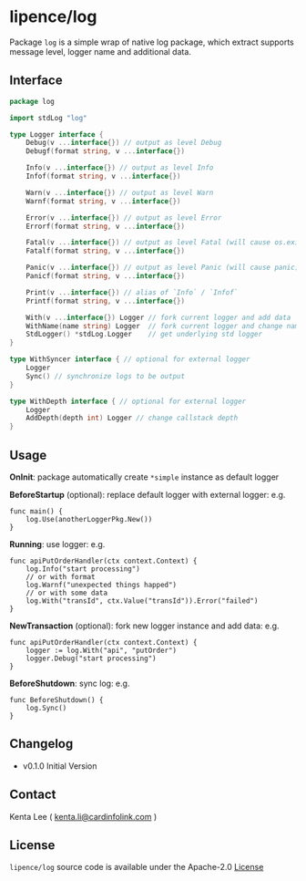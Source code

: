 # lipence/log

Package `log` is a simple wrap of native log package, which extract supports message level, logger name and additional data.

## Interface

```go
package log

import stdLog "log"

type Logger interface {
	Debug(v ...interface{}) // output as level Debug
	Debugf(format string, v ...interface{})

	Info(v ...interface{}) // output as level Info
	Infof(format string, v ...interface{})

	Warn(v ...interface{}) // output as level Warn
	Warnf(format string, v ...interface{})

	Error(v ...interface{}) // output as level Error
	Errorf(format string, v ...interface{})

	Fatal(v ...interface{}) // output as level Fatal (will cause os.exit)
	Fatalf(format string, v ...interface{})

	Panic(v ...interface{}) // output as level Panic (will cause panic)
	Panicf(format string, v ...interface{})

	Print(v ...interface{}) // alias of `Info` / `Infof`
	Printf(format string, v ...interface{})

	With(v ...interface{}) Logger // fork current logger and add data
	WithName(name string) Logger  // fork current logger and change name
	StdLogger() *stdLog.Logger    // get underlying std logger
}

type WithSyncer interface { // optional for external logger
	Logger
	Sync() // synchronize logs to be output
}

type WithDepth interface { // optional for external logger
	Logger
	AddDepth(depth int) Logger // change callstack depth
}
```

## Usage

**OnInit**: package automatically create `*simple` instance as default logger

**BeforeStartup** (optional): replace default logger with external logger: e.g.

```
func main() {
	log.Use(anotherLoggerPkg.New())
}
```

**Running**: use logger: e.g.

```
func apiPutOrderHandler(ctx context.Context) {
	log.Info("start processing")
	// or with format
	log.Warnf("unexpected things happed")
	// or with some data
	log.With("transId", ctx.Value("transId")).Error("failed")
}
```

**NewTransaction** (optional): fork new logger instance and add data: e.g.

```
func apiPutOrderHandler(ctx context.Context) {
	logger := log.With("api", "putOrder")
	logger.Debug("start processing")
}
```

**BeforeShutdown**: sync log: e.g.
```
func BeforeShutdown() {
	log.Sync()
}
```

## Changelog

- v0.1.0 Initial Version

## Contact

Kenta Lee ( [kenta.li@cardinfolink.com](mailto:kenta@cardinfolink.com) )

## License

`lipence/log` source code is available under the Apache-2.0 [License](/LICENSE)
